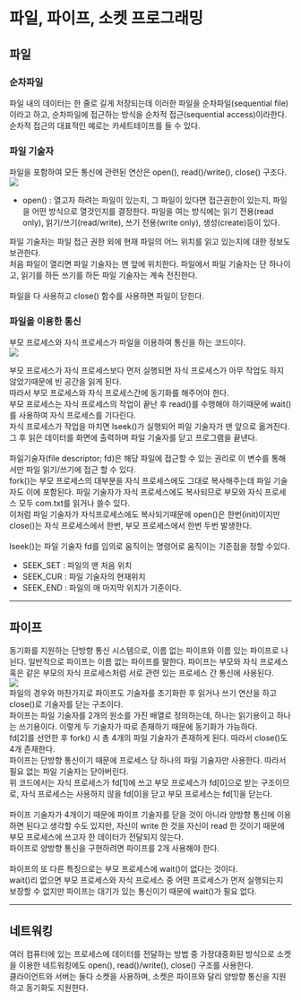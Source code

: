 # 파일, 파이프, 소켓 프로그래밍
## 파일
### 순차파일
파일 내의 데이터는 한 줄로 길게 저장되는데 이러한 파일을 순차파일(sequential file)이라고 하고, 순차파일에 접근하는 방식을 순차적 접근(sequential access)이라한다.<br>
순차적 접근의 대표적인 예로는 카세트테이프를 들 수 있다. <br>

### 파일 기술자
파일을 포함하여 모든 통신에 관련된 연산은 open(), read()/write(), close() 구조다.<br>
![](https://img1.daumcdn.net/thumb/R1280x0/?scode=mtistory2&fname=https%3A%2F%2Fblog.kakaocdn.net%2Fdn%2FSXT1n%2FbtrI2wioPHH%2FURRTDLw58Rg1BvhfRyIhbK%2Fimg.png)<br>

- open() : 열고자 하려는 파일이 있는지, 그 파일이 있다면 접근권한이 있는지, 파일을 어떤 방식으로 열것인지를 결정한다. 파일을 여는 방식에는 읽기 전용(read only), 읽기/쓰기(read/write), 쓰기 전용(write only), 생성(create)등이 있다.<br>

파일 기술자는 파일 접근 권한 외에 현재 파일의 어느 위치를 읽고 있는지에 대한 정보도 보관한다.<br>
처음 파일이 열리면 파일 기술자는 맨 앞에 위치한다. 파일에서 파일 기술자는 단 하나이고, 읽기를 하든 쓰기를 하든 파일 기술자는 계속 전진한다.<br>
<br>
파일을 다 사용하고 close() 함수를 사용하면 파일이 닫힌다. <br>

### 파일을 이용한 통신
부모 프로세스와 자식 프로세스가 파일을 이용하여 통신을 하는 코드이다.<br>
![](https://img1.daumcdn.net/thumb/R1280x0/?scode=mtistory2&fname=https%3A%2F%2Fblog.kakaocdn.net%2Fdn%2FmV2DS%2FbtrI2ebffJg%2FV0jVUIiur8oCCiRQ0HPtK1%2Fimg.png)<br>

부모 프로세스가 자식 프로세스보다 먼저 실행되면 자식 프로세스가 아무 작업도 하지 않았기때문에 빈 공간을 읽게 된다.<br>
따라서 부모 프로세스와 자식 프로세스간에 동기화를 해주어야 한다.<br>
부모 프로세스는 자식 프로세스의 작업이 끝난 후 read()를 수행해야 하기때문에 wait()를 사용하여 자식 프로세스를 기다린다.<br>
자식 프로세스가 작업을 마치면 lseek()가 실행되어 파일 기술자가 맨 앞으로 옮겨진다. 그 후 읽은 데이터를 화면에 출력하며 파일 기술자를 닫고 프로그램을 끝낸다.<br>
<br>
파일기술자(file descriptor; fd)은 해당 파일에 접근할 수 있는 권리로 이 변수를 통해서만 파일 읽기/쓰기에 접근 할 수 있다.<br>
fork()는 부모 프로세스의 대부분을 자식 프로세스에도 그대로 복사해주는데 파일 기술자도 이에 포함된다. 파일 기술자가 자식 프로세스에도 복사되므로 부모와 자식 프로세스 모두 com.txt를 읽거나 쓸수 있다.<br>
이처럼 파일 기술자가 자식프로세스에도 복사되기때문에 open()은 한번(init)이지만 close()는 자식 프로세스에서 한번, 부모 프로세스에서 한번 두번 발생한다.<br>
<br>
lseek()는 파일 기술자 fd를 임의로 움직이는 명령어로 움직이는 기준점을 정할 수있다.<br>
- SEEK_SET : 파일의 맨 처음 위치
- SEEK_CUR : 파일 기술자의 현재위치
- SEEK_END : 파일의 매 마지막 위치가 기준이다.

------------

## 파이프
동기화를 지원하는 단방향 통신 시스템으로, 이름 없는 파이프와 이름 있는 파이프로 나뉜다. 일반적으로 파이프는 이름 없는 파이프를 말한다. 파이프는 부모와 자식 프로세스 혹은 같은 부모의 자식 프로세스처럼 서로 관련 있는 프로세스 간 통신에 사용된다. <br>
![](https://img1.daumcdn.net/thumb/R1280x0/?scode=mtistory2&fname=https%3A%2F%2Fblog.kakaocdn.net%2Fdn%2F8HVzQ%2FbtrI6rUPFJc%2FfhQGbSMYigbhKGLnBD51Uk%2Fimg.png)<br>
파일의 경우와 마찬가지로 파이프도 기술자를 초기화한 후 읽거나 쓰기 연산을 하고 close()로 기술자를 닫는 구조이다.<br>
파이프는 파일 기술자를 2개의 원소를 가진 배열로 정의하는데, 하나는 읽기용이고 하나는 쓰기용이다. 이렇게 두 기술자가 따로 존재하기 때문에 동기화가 가능하다.<br>
fd[2]를 선언한 후 fork() 시 총 4개의 파일 기술자가 존재하게 된다. 따라서 close()도 4개 존재한다.<br>
파이프는 단방향 통신이기 때문에 프로세스 당 하나의 파일 기술자만 사용한다. 따라서 필요 없는 파일 기술자는 닫아버린다.<br>
위 코드에서는 자식 프로세스가 fd[1]에 쓰고 부모 프로세스가 fd[0]으로 받는 구조이므로, 자식 프로세스는 사용하지 않을 fd[0]을 닫고 부모 프로세스는 fd[1]을 닫는다.<br>
<br>
파이프 기술자가 4개이기 때문에 파이프 기술자를 닫을 것이 아니라 양방향 통신에 이용하면 된다고 생각할 수도 있지만, 자신이 write 한 것을 자신이 read 한 것이기 때문에 부모 프로세스에 쓰고자 한 데이터가 전달되지 않는다.<br>
파이프로 양방향 통신을 구현하려면 파이프를 2개 사용해야 한다. <br>
<br>
파이프의 또 다른 특징으로는 부모 프로세스에 wait()이 없다는 것이다. <br>wait()리 없으면 부모 프로세스와 자식 프로세스 중 어떤 프로세스가 먼저 실행되는지 보장할 수 없지만 파이프는 대기가 있는 통신이기 때문에 wait()가 필요 없다.<br>

------------
## 네트워킹
여러 컴퓨터에 있는 프로세스에 데이터를 전달하는 방법 중 가장대중화된 방식으로 소켓을 이용한 네트워킹에도 open(), read()/write(), close() 구조를 사용한다.<br>
클라이언트와 서버는 둘다  소켓을 사용하며, 소켓은 파이프와 달리 양방향 통신을 지원하고 동기화도 지원한다. <br>
















